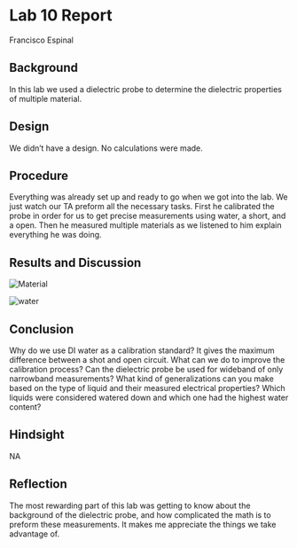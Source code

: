 # Lab 10 Report
Francisco Espinal

## Background
In this lab we used a dielectric probe to determine the dielectric properties of multiple material. 

## Design
We didn’t have a design. No calculations were made. 

## Procedure
Everything was already set up and ready to go when we got into the lab. We just watch our TA preform all the necessary tasks. First he calibrated the probe in order for us to get precise measurements using water, a short, and a open. Then he measured multiple materials as we listened to him explain everything he was doing.  

## Results and Discussion

![Material](https://github.com/CourseReps/ECEN452-Spring2016/blob/master/Students/FAEspinal/Lab10/Final/Dielectric.png) <br>

![water](https://github.com/CourseReps/ECEN452-Spring2016/blob/master/Students/FAEspinal/Lab10/Final/Water.png) <br>

## Conclusion
Why do we use DI water as a calibration standard? It gives the maximum difference between a shot and open circuit. What can we do to improve the calibration process? Can the dielectric probe be used for wideband of only narrowband measurements? What kind of generalizations can you make based on the type of liquid and their measured electrical properties? Which liquids were considered watered down and which one had the highest water content? 

## Hindsight
NA

## Reflection
The most rewarding part of this lab was getting to know about the background of the dielectric probe, and how complicated the math is to preform these measurements. It makes me appreciate the things we take advantage of.    


